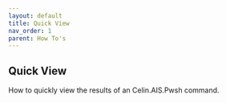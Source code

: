```yaml
---
layout: default
title: Quick View
nav_order: 1
parent: How To's
---
```


## Quick View

How to quickly view the results of an Celin.AIS.Pwsh command.
